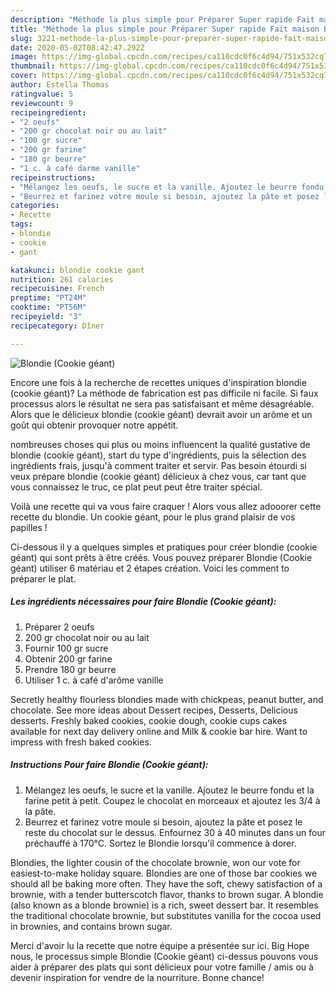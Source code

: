 ```yaml
---
description: "Méthode la plus simple pour Préparer Super rapide Fait maison Blondie (Cookie géant)"
title: "Méthode la plus simple pour Préparer Super rapide Fait maison Blondie (Cookie géant)"
slug: 3221-methode-la-plus-simple-pour-preparer-super-rapide-fait-maison-blondie-cookie-geant
date: 2020-05-02T08:42:47.292Z
image: https://img-global.cpcdn.com/recipes/ca110cdc0f6c4d94/751x532cq70/blondie-cookie-geant-photo-principale-de-la-recette.jpg
thumbnail: https://img-global.cpcdn.com/recipes/ca110cdc0f6c4d94/751x532cq70/blondie-cookie-geant-photo-principale-de-la-recette.jpg
cover: https://img-global.cpcdn.com/recipes/ca110cdc0f6c4d94/751x532cq70/blondie-cookie-geant-photo-principale-de-la-recette.jpg
author: Estella Thomas
ratingvalue: 5
reviewcount: 9
recipeingredient:
- "2 oeufs"
- "200 gr chocolat noir ou au lait"
- "100 gr sucre"
- "200 gr farine"
- "180 gr beurre"
- "1 c. à café darme vanille"
recipeinstructions:
- "Mélangez les oeufs, le sucre et la vanille. Ajoutez le beurre fondu et la farine petit à petit. Coupez le chocolat en morceaux et ajoutez les 3/4 à la pâte."
- "Beurrez et farinez votre moule si besoin, ajoutez la pâte et posez le reste du chocolat sur le dessus. Enfournez 30 à 40 minutes dans un four préchauffé à 170°C. Sortez le Blondie lorsqu&#39;il commence à dorer."
categories:
- Recette
tags:
- blondie
- cookie
- gant

katakunci: blondie cookie gant 
nutrition: 261 calories
recipecuisine: French
preptime: "PT24M"
cooktime: "PT56M"
recipeyield: "3"
recipecategory: Dîner

---
```



![Blondie (Cookie géant)](https://img-global.cpcdn.com/recipes/ca110cdc0f6c4d94/751x532cq70/blondie-cookie-geant-photo-principale-de-la-recette.jpg)

Encore une fois à la recherche de recettes uniques d'inspiration blondie (cookie géant)? La méthode de fabrication est pas difficile ni facile. Si faux processus alors le résultat ne sera pas satisfaisant et même désagréable. Alors que le délicieux blondie (cookie géant) devrait avoir un arôme et un goût qui obtenir provoquer notre appétit.

nombreuses choses qui plus ou moins influencent la qualité gustative de blondie (cookie géant), start du type d'ingrédients, puis la sélection des ingrédients frais, jusqu'à comment traiter et servir. Pas besoin étourdi si veux prépare blondie (cookie géant) délicieux à chez vous, car tant que vous connaissez le truc, ce plat peut peut être traiter spécial.

Voilà une recette qui va vous faire craquer ! Alors vous allez adooorer cette recette du blondie. Un cookie géant, pour le plus grand plaisir de vos papilles !


Ci-dessous il y a quelques simples et pratiques pour créer blondie (cookie géant) qui sont prêts à être créés. Vous pouvez préparer Blondie (Cookie géant) utiliser 6 matériau et 2 étapes création. Voici les comment to préparer le plat.

<!--inarticleads1-->

##### Les ingrédients nécessaires pour faire Blondie (Cookie géant):

1. Préparer 2 oeufs
1.  200 gr chocolat noir ou au lait
1. Fournir 100 gr sucre
1. Obtenir 200 gr farine
1. Prendre 180 gr beurre
1. Utiliser 1 c. à café d&#39;arôme vanille


Secretly healthy flourless blondies made with chickpeas, peanut butter, and chocolate. See more ideas about Dessert recipes, Desserts, Delicious desserts. Freshly baked cookies, cookie dough, cookie cups cakes available for next day delivery online and Milk &amp; cookie bar hire. Want to impress with fresh baked cookies. 

<!--inarticleads2-->

##### Instructions Pour faire Blondie (Cookie géant):

1. Mélangez les oeufs, le sucre et la vanille. Ajoutez le beurre fondu et la farine petit à petit. Coupez le chocolat en morceaux et ajoutez les 3/4 à la pâte.
1. Beurrez et farinez votre moule si besoin, ajoutez la pâte et posez le reste du chocolat sur le dessus. Enfournez 30 à 40 minutes dans un four préchauffé à 170°C. Sortez le Blondie lorsqu&#39;il commence à dorer.


Blondies, the lighter cousin of the chocolate brownie, won our vote for easiest-to-make holiday square. Blondies are one of those bar cookies we should all be baking more often. They have the soft, chewy satisfaction of a brownie, with a tender butterscotch flavor, thanks to brown sugar. A blondie (also known as a blonde brownie) is a rich, sweet dessert bar. It resembles the traditional chocolate brownie, but substitutes vanilla for the cocoa used in brownies, and contains brown sugar. 


Merci d'avoir lu la recette que notre équipe a présentée sur ici. Big Hope nous, le processus simple Blondie (Cookie géant) ci-dessus pouvons vous aider à préparer des plats qui sont délicieux pour votre famille / amis ou à devenir inspiration for vendre de la nourriture. Bonne chance!
